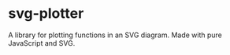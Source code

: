 # svg-plotter
A library for plotting functions in an SVG diagram. Made with pure JavaScript and SVG.
